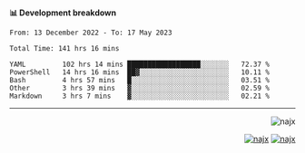 <b>📊 Development breakdown</b>
<!--START_SECTION:waka-->

```text
From: 13 December 2022 - To: 17 May 2023

Total Time: 141 hrs 16 mins

YAML         102 hrs 14 mins ██████████████████░░░░░░░   72.37 %
PowerShell   14 hrs 16 mins  ██▓░░░░░░░░░░░░░░░░░░░░░░   10.11 %
Bash         4 hrs 57 mins   █░░░░░░░░░░░░░░░░░░░░░░░░   03.51 %
Other        3 hrs 39 mins   ▓░░░░░░░░░░░░░░░░░░░░░░░░   02.59 %
Markdown     3 hrs 7 mins    ▓░░░░░░░░░░░░░░░░░░░░░░░░   02.21 %
```

<!--END_SECTION:waka-->
-----
<p align="right">
  <img src="https://komarev.com/ghpvc/?username=najx&label=GitHub%20Profile%20Views&color=yellow&style=flat" alt="najx" />
</p align="center">
<p align="right">
  <a href="https://www.linkedin.com/in/abdx"><img src="https://img.shields.io/badge/LinkedIn--_.svg?style=social&logo=linkedin" alt="najx"></a>
  <a href="https://stackoverflow.com/users/19588110/najim-abdelmoula"><img src="https://img.shields.io/badge/Stack Overflow--_.svg?style=social&logo=stackoverflow" alt="najx"></a>
</p align="center">
